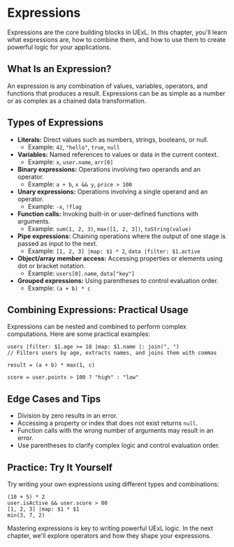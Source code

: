 # Expressions

Expressions are the core building blocks in UExL. In this chapter, you'll learn what expressions are, how to combine them, and how to use them to create powerful logic for your applications.

## What Is an Expression?
An expression is any combination of values, variables, operators, and functions that produces a result. Expressions can be as simple as a number or as complex as a chained data transformation.

## Types of Expressions
- **Literals:** Direct values such as numbers, strings, booleans, or null.
  - Example: `42`, `"hello"`, `true`, `null`
- **Variables:** Named references to values or data in the current context.
  - Example: `x`, `user.name`, `arr[0]`
- **Binary expressions:** Operations involving two operands and an operator.
  - Example: `a + b`, `x && y`, `price > 100`
- **Unary expressions:** Operations involving a single operand and an operator.
  - Example: `-x`, `!flag`
- **Function calls:** Invoking built-in or user-defined functions with arguments.
  - Example: `sum(1, 2, 3)`, `max([1, 2, 3])`, `toString(value)`
- **Pipe expressions:** Chaining operations where the output of one stage is passed as input to the next.
  - Example: `[1, 2, 3] |map: $1 * 2`, `data |filter: $1.active`
- **Object/array member access:** Accessing properties or elements using dot or bracket notation.
  - Example: `users[0].name`, `data["key"]`
- **Grouped expressions:** Using parentheses to control evaluation order.
  - Example: `(a + b) * c`

## Combining Expressions: Practical Usage
Expressions can be nested and combined to perform complex computations. Here are some practical examples:
```
users |filter: $1.age >= 18 |map: $1.name |: join(", ")
// Filters users by age, extracts names, and joins them with commas

result = (a + b) * max(1, c)

score = user.points > 100 ? "high" : "low"
```

## Edge Cases and Tips
- Division by zero results in an error.
- Accessing a property or index that does not exist returns `null`.
- Function calls with the wrong number of arguments may result in an error.
- Use parentheses to clarify complex logic and control evaluation order.

## Practice: Try It Yourself
Try writing your own expressions using different types and combinations:
```
(10 + 5) * 2
user.isActive && user.score > 80
[1, 2, 3] |map: $1 * $1
min(3, 7, 2)
```

Mastering expressions is key to writing powerful UExL logic. In the next chapter, we'll explore operators and how they shape your expressions.